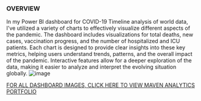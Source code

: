 ### OVERVIEW
In my Power BI dashboard for COVID-19 Timeline analysis of world data, I've utilized a variety of charts to effectively visualize different aspects of the pandemic. The dashboard includes visualizations for total deaths, new cases, vaccination progress, and the number of hospitalized and ICU patients. Each chart is designed to provide clear insights into these key metrics, helping users understand trends, patterns, and the overall impact of the pandemic. Interactive features allow for a deeper exploration of the data, making it easier to analyze and interpret the evolving situation globally.
![image](https://github.com/user-attachments/assets/850ae27f-be52-4f97-b2aa-4940049a647c)

[FOR ALL DASHBOARD IMAGES, CLICK HERE TO VIEW MAVEN ANALYTICS PORTFOLIO](https://mavenanalytics.io/project/18575)
